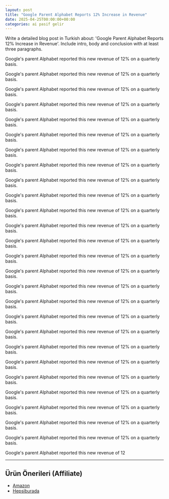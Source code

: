 ```yaml
---
layout: post
title: "Google Parent Alphabet Reports 12% Increase in Revenue"
date: 2025-04-25T00:00:00+00:00
categories: ai pasif gelir
---
```


Write a detailed blog post in Turkish about: 'Google Parent Alphabet Reports 12% Increase in Revenue'. Include intro, body and conclusion with at least three paragraphs.

Google's parent Alphabet reported this new revenue of 12% on a quarterly basis.

Google's parent Alphabet reported this new revenue of 12% on a quarterly basis.

Google's parent Alphabet reported this new revenue of 12% on a quarterly basis.

Google's parent Alphabet reported this new revenue of 12% on a quarterly basis.

Google's parent Alphabet reported this new revenue of 12% on a quarterly basis.

Google's parent Alphabet reported this new revenue of 12% on a quarterly basis.

Google's parent Alphabet reported this new revenue of 12% on a quarterly basis.

Google's parent Alphabet reported this new revenue of 12% on a quarterly basis.

Google's parent Alphabet reported this new revenue of 12% on a quarterly basis.

Google's parent Alphabet reported this new revenue of 12% on a quarterly basis.

Google's parent Alphabet reported this new revenue of 12% on a quarterly basis.

Google's parent Alphabet reported this new revenue of 12% on a quarterly basis.

Google's parent Alphabet reported this new revenue of 12% on a quarterly basis.

Google's parent Alphabet reported this new revenue of 12% on a quarterly basis.

Google's parent Alphabet reported this new revenue of 12% on a quarterly basis.

Google's parent Alphabet reported this new revenue of 12% on a quarterly basis.

Google's parent Alphabet reported this new revenue of 12% on a quarterly basis.

Google's parent Alphabet reported this new revenue of 12% on a quarterly basis.

Google's parent Alphabet reported this new revenue of 12% on a quarterly basis.

Google's parent Alphabet reported this new revenue of 12% on a quarterly basis.

Google's parent Alphabet reported this new revenue of 12% on a quarterly basis.

Google's parent Alphabet reported this new revenue of 12% on a quarterly basis.

Google's parent Alphabet reported this new revenue of 12% on a quarterly basis.

Google's parent Alphabet reported this new revenue of 12% on a quarterly basis.

Google's parent Alphabet reported this new revenue of 12% on a quarterly basis.

Google's parent Alphabet reported this new revenue of 12% on a quarterly basis.

Google's parent Alphabet reported this new revenue of 12


---
## Ürün Önerileri (Affiliate)
- [Amazon](https://www.amazon.com/dp/?tag=YOUR_AMAZON_TAG)
- [Hepsiburada](https://www.hepsiburada.com/?tag=YOUR_HEPSIBURADA_TAG)
